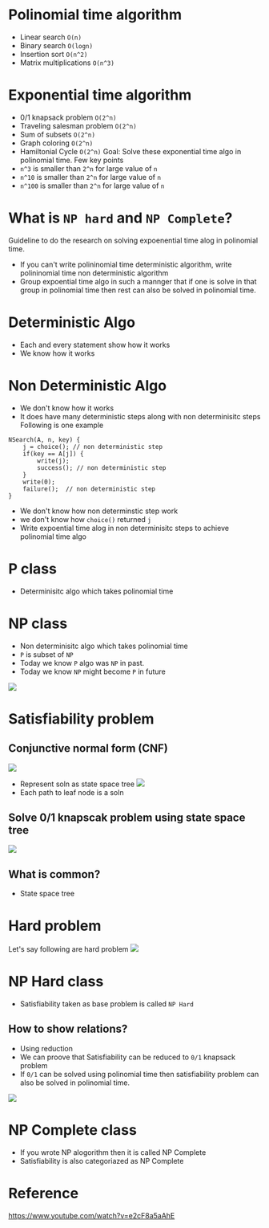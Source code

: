 # Polinomial time algorithm 
- Linear search `O(n)`
- Binary search `O(logn)`
- Insertion sort `O(n^2)`
- Matrix multiplications `O(n^3)`
# Exponential time algorithm
- 0/1 knapsack problem `O(2^n)`
- Traveling salesman problem `O(2^n)`
- Sum of subsets `O(2^n)`
- Graph coloring `O(2^n)`
- Hamiltonial Cycle `O(2^n)`
Goal: Solve these exponential time algo in polinomial time. 
Few key points
- `n^3` is smaller than `2^n` for large value of `n`
- `n^10` is smaller than `2^n` for large value of `n`
- `n^100` is smaller than `2^n` for large value of `n`
# What is `NP hard` and `NP Complete`?
Guideline to do the research on solving expoenential time alog in polinomial time.
- If you can't write polininomial time deterministic algorithm, write polininomial time non deterministic algorithm
- Group expoential time algo in such a mannger that if one is solve in that group in polinomial time then rest can also be solved in polinomial time.
# Deterministic Algo
- Each and every statement show how it works
- We know how it works
# Non Deterministic Algo
- We don't know how it works
- It does have many deterministic steps along with non determinisitc steps
Following is one example
```
NSearch(A, n, key) {
    j = choice(); // non deterministic step
    if(key == A[j]) {
        write(j);
        success(); // non deterministic step
    }
    write(0);
    failure();  // non deterministic step
}
```
- We don't know how non determinstic step work
- we don't know how `choice()` returned `j`
- Write expoential time alog in non determinisitc steps to achieve polinomial time algo
# P class
- Determinisitc algo which takes polinomial time
# NP class
- Non determinisitc algo which takes polinomial time
- `P` is subset of `NP`
- Today we know `P` algo was `NP` in past.
- Today we know `NP` might become `P` in future

![](assets/p-np-problems.png)
# Satisfiability problem
## Conjunctive normal form (CNF)
![](assets/cnf.png)
- Represent soln as state space tree
![](assets/state-space-tree.png)
- Each path to leaf node is a soln
## Solve 0/1 knapscak problem using state space tree
![](assets/0-1-knapsack.png)
## What is common? 
- State space tree
# Hard problem
Let's say following are hard problem
![](assets/hard-problems.png)
# NP Hard class
- Satisfiability taken as base problem is called `NP Hard`
## How to show relations?
- Using reduction
- We can proove that Satisfiability can be reduced to `0/1` knapsack problem
- If `0/1` can be solved using polinomial time then satisfiability problem can also be solved in polinomial time.

![](assets/np-hard.png)
# NP Complete class
- If you wrote NP alogorithm then it is called NP Complete
- Satisfiability is also categoriazed as NP Complete

# Reference 
https://www.youtube.com/watch?v=e2cF8a5aAhE